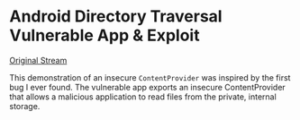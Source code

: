 # Android Directory Traversal Vulnerable App & Exploit

[Original Stream](https://www.youtube.com/watch?v=8WcJp1leaUo)

This demonstration of an insecure `ContentProvider` was inspired by the first bug I ever found.
The vulnerable app exports an insecure ContentProvider that allows a malicious application to read files from the private, internal storage.


